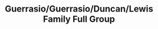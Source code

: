 ---
title: Guerrasio/Guerrasio/Duncan/Lewis Family Full Group
caption: 
fileName: /assets/images/fulls/IMG_2914.JPG
---